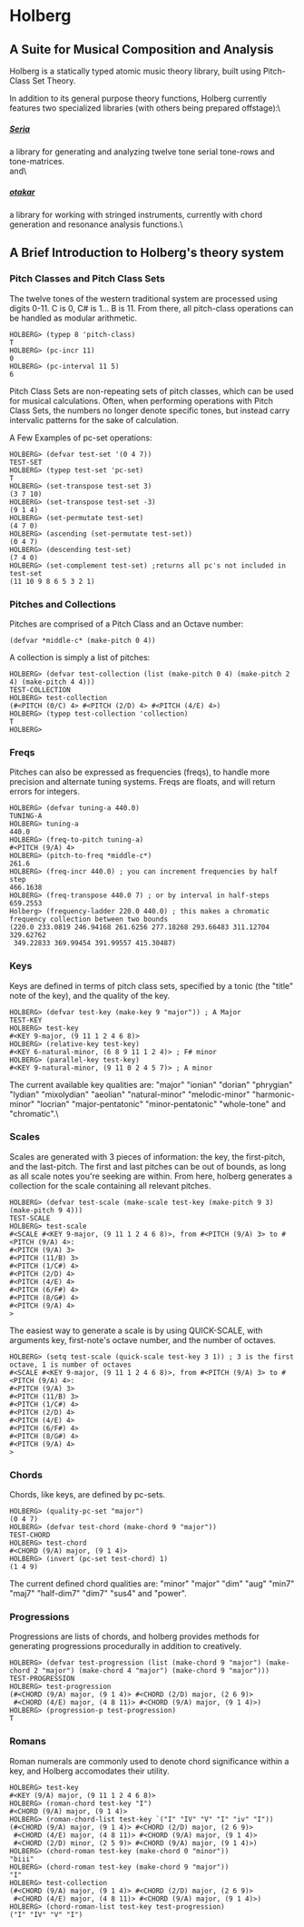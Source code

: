 # Holberg
## A Suite for Musical Composition and Analysis

Holberg is a statically typed atomic music theory library, built using Pitch-Class Set Theory.

In addition to its general purpose theory functions, Holberg currently features two specialized libraries (with others being prepared offstage):\

##### [Seria](github.com/Izaakwltn/holberg/seria)
a library for generating and analyzing twelve tone serial tone-rows and tone-matrices.\
and\
##### [otakar](github.com/Izaakwltn/holberg/otakar)
a library for working with stringed instruments, currently with chord generation and resonance analysis functions.\

## A Brief Introduction to Holberg's theory system
### Pitch Classes and Pitch Class Sets
The twelve tones of the western traditional system are processed using digits 0-11. C is 0, C# is 1... B is 11. From there, all pitch-class operations can be handled as modular arithmetic.

```
HOLBERG> (typep 8 'pitch-class)
T
HOLBERG> (pc-incr 11)
0
HOLBERG> (pc-interval 11 5)
6
```
Pitch Class Sets are non-repeating sets of pitch classes, which can be used for musical calculations. Often, when performing operations with Pitch Class Sets, the numbers no longer denote specific tones, but instead carry intervalic patterns for the sake of calculation.

A Few Examples of pc-set operations: 
```
HOLBERG> (defvar test-set '(0 4 7))
TEST-SET
HOLBERG> (typep test-set 'pc-set)
T
HOLBERG> (set-transpose test-set 3)
(3 7 10)
HOLBERG> (set-transpose test-set -3)
(9 1 4)
HOLBERG> (set-permutate test-set)
(4 7 0)
HOLBERG> (ascending (set-permutate test-set))
(0 4 7)
HOLBERG> (descending test-set)
(7 4 0)
HOLBERG> (set-complement test-set) ;returns all pc's not included in test-set
(11 10 9 8 6 5 3 2 1)
```
### Pitches and Collections
Pitches are comprised of a Pitch Class and an Octave number:

```
(defvar *middle-c* (make-pitch 0 4))
```
A collection is simply a list of pitches:
```
HOLBERG> (defvar test-collection (list (make-pitch 0 4) (make-pitch 2 4) (make-pitch 4 4)))
TEST-COLLECTION
HOLBERG> test-collection
(#<PITCH (0/C) 4> #<PITCH (2/D) 4> #<PITCH (4/E) 4>)
HOLBERG> (typep test-collection 'collection)
T
HOLBERG> 
```
### Freqs
Pitches can also be expressed as frequencies (freqs), to handle more precision and alternate tuning systems. Freqs are floats, and will return errors for integers.
```
HOLBERG> (defvar tuning-a 440.0)
TUNING-A
HOLBERG> tuning-a
440.0
HOLBERG> (freq-to-pitch tuning-a)
#<PITCH (9/A) 4>
HOLBERG> (pitch-to-freq *middle-c*)
261.6
HOLBERG> (freq-incr 440.0) ; you can increment frequencies by half step
466.1638
HOLBERG> (freq-transpose 440.0 7) ; or by interval in half-steps
659.2553
Holberg> (frequency-ladder 220.0 440.0) ; this makes a chromatic frequency collection between two bounds
(220.0 233.0819 246.94168 261.6256 277.18268 293.66483 311.12704 329.62762
 349.22833 369.99454 391.99557 415.30487)
```
### Keys
Keys are defined in terms of pitch class sets, specified by a tonic (the "title" note of the key), and the quality of the key.

```
HOLBERG> (defvar test-key (make-key 9 "major")) ; A Major
TEST-KEY
HOLBERG> test-key
#<KEY 9-major, (9 11 1 2 4 6 8)>
HOLBERG> (relative-key test-key)
#<KEY 6-natural-minor, (6 8 9 11 1 2 4)> ; F# minor
HOLBERG> (parallel-key test-key)
#<KEY 9-natural-minor, (9 11 0 2 4 5 7)> ; A minor
```
The current available key qualities are: "major" "ionian" "dorian" "phrygian" "lydian" "mixolydian" "aeolian" "natural-minor" "melodic-minor" "harmonic-minor" "locrian" "major-pentatonic" "minor-pentatonic" "whole-tone" and "chromatic".\

### Scales
Scales are generated with 3 pieces of information: the key, the first-pitch, and the last-pitch. The first and last pitches can be out of bounds, as long as all scale notes you're seeking are within. From here, holberg generates a collection for the scale containing all relevant pitches. 
```
HOLBERG> (defvar test-scale (make-scale test-key (make-pitch 9 3) (make-pitch 9 4)))
TEST-SCALE
HOLBERG> test-scale
#<SCALE #<KEY 9-major, (9 11 1 2 4 6 8)>, from #<PITCH (9/A) 3> to #<PITCH (9/A) 4>:
#<PITCH (9/A) 3>
#<PITCH (11/B) 3>
#<PITCH (1/C#) 4>
#<PITCH (2/D) 4>
#<PITCH (4/E) 4>
#<PITCH (6/F#) 4>
#<PITCH (8/G#) 4>
#<PITCH (9/A) 4>
>
```
The easiest way to generate a scale is by using QUICK-SCALE, with arguments key, first-note's octave number, and the number of octaves.
```
HOLBERG> (setq test-scale (quick-scale test-key 3 1)) ; 3 is the first octave, 1 is number of octaves
#<SCALE #<KEY 9-major, (9 11 1 2 4 6 8)>, from #<PITCH (9/A) 3> to #<PITCH (9/A) 4>:
#<PITCH (9/A) 3>
#<PITCH (11/B) 3>
#<PITCH (1/C#) 4>
#<PITCH (2/D) 4>
#<PITCH (4/E) 4>
#<PITCH (6/F#) 4>
#<PITCH (8/G#) 4>
#<PITCH (9/A) 4>
>
```

### Chords
Chords, like keys, are defined by pc-sets. 
```
HOLBERG> (quality-pc-set "major")
(0 4 7)
HOLBERG> (defvar test-chord (make-chord 9 "major"))
TEST-CHORD
HOLBERG> test-chord
#<CHORD (9/A) major, (9 1 4)>
HOLBERG> (invert (pc-set test-chord) 1)
(1 4 9)
```

The current defined chord qualities are: "minor" "major" "dim" "aug" "min7" "maj7" "half-dim7" "dim7" "sus4" and "power".

### Progressions
Progressions are lists of chords, and holberg provides methods for generating progressions procedurally in addition to creatively.
```
HOLBERG> (defvar test-progression (list (make-chord 9 "major") (make-chord 2 "major") (make-chord 4 "major") (make-chord 9 "major"))) 
TEST-PROGRESSION
HOLBERG> test-progression
(#<CHORD (9/A) major, (9 1 4)> #<CHORD (2/D) major, (2 6 9)>
 #<CHORD (4/E) major, (4 8 11)> #<CHORD (9/A) major, (9 1 4)>)
HOLBERG> (progression-p test-progression)
T
```
### Romans
Roman numerals are commonly used to denote chord significance within a key, and Holberg accomodates their utility.
```
HOLBERG> test-key
#<KEY (9/A) major, (9 11 1 2 4 6 8)>
HOLBERG> (roman-chord test-key "I")
#<CHORD (9/A) major, (9 1 4)>
HOLBERG> (roman-chord-list test-key `("I" "IV" "V" "I" "iv" "I"))
(#<CHORD (9/A) major, (9 1 4)> #<CHORD (2/D) major, (2 6 9)>
 #<CHORD (4/E) major, (4 8 11)> #<CHORD (9/A) major, (9 1 4)>
 #<CHORD (2/D) minor, (2 5 9)> #<CHORD (9/A) major, (9 1 4)>)
HOLBERG> (chord-roman test-key (make-chord 0 "minor"))
"biii"
HOLBERG> (chord-roman test-key (make-chord 9 "major"))
"I"
HOLBERG> test-collection
(#<CHORD (9/A) major, (9 1 4)> #<CHORD (2/D) major, (2 6 9)>
 #<CHORD (4/E) major, (4 8 11)> #<CHORD (9/A) major, (9 1 4)>)
HOLBERG> (chord-roman-list test-key test-progression)
("I" "IV" "V" "I")
```
